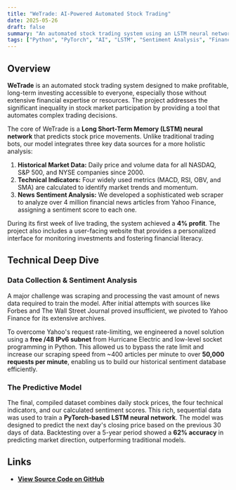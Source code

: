 ```yaml
---
title: "WeTrade: AI-Powered Automated Stock Trading"
date: 2025-05-26
draft: false
summary: "An automated stock trading system using an LSTM neural network that combines technical analysis and news sentiment to democratize long-term investing."
tags: ["Python", "PyTorch", "AI", "LSTM", "Sentiment Analysis", "Financial Technology"]
---
```


## Overview

**WeTrade** is an automated stock trading system designed to make profitable, long-term investing accessible to everyone, especially those without extensive financial expertise or resources. The project addresses the significant inequality in stock market participation by providing a tool that automates complex trading decisions.

The core of WeTrade is a **Long Short-Term Memory (LSTM) neural network** that predicts stock price movements. Unlike traditional trading bots, our model integrates three key data sources for a more holistic analysis:
1.  **Historical Market Data:** Daily price and volume data for all NASDAQ, S&P 500, and NYSE companies since 2000.
2.  **Technical Indicators:** Four widely used metrics (MACD, RSI, OBV, and SMA) are calculated to identify market trends and momentum.
3.  **News Sentiment Analysis:** We developed a sophisticated web scraper to analyze over 4 million financial news articles from Yahoo Finance, assigning a sentiment score to each one.

During its first week of live trading, the system achieved a **4% profit**. The project also includes a user-facing website that provides a personalized interface for monitoring investments and fostering financial literacy.

## Technical Deep Dive

### Data Collection & Sentiment Analysis
A major challenge was scraping and processing the vast amount of news data required to train the model. After initial attempts with sources like Forbes and The Wall Street Journal proved insufficient, we pivoted to Yahoo Finance for its extensive archives.

To overcome Yahoo's request rate-limiting, we engineered a novel solution using a **free /48 IPv6 subnet** from Hurricane Electric and low-level socket programming in Python. This allowed us to bypass the rate limit and increase our scraping speed from ~400 articles per minute to over **50,000 requests per minute**, enabling us to build our historical sentiment database efficiently.

### The Predictive Model
The final, compiled dataset combines daily stock prices, the four technical indicators, and our calculated sentiment scores. This rich, sequential data was used to train a **PyTorch-based LSTM neural network**. The model was designed to predict the next day's closing price based on the previous 30 days of data. Backtesting over a 5-year period showed a **62% accuracy** in predicting market direction, outperforming traditional models.

## Links

* [**View Source Code on GitHub**](https://github.com/Dzau/wetrade)